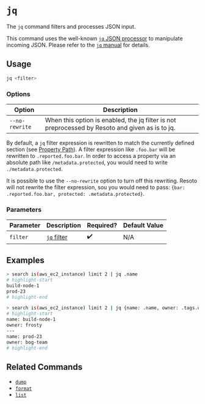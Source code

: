 # `jq`

The `jq` command filters and processes JSON input.

This command uses the well-known [`jq` JSON processor](https://stedolan.github.io/jq) to manipulate incoming JSON. Please refer to the [`jq` manual](https://stedolan.github.io/jq/manual) for details.

## Usage

```bash
jq <filter>
```

### Options

| Option         | Description                                                                                     |
| -------------- | ----------------------------------------------------------------------------------------------- |
| `--no-rewrite` | When this option is enabled, the jq filter is not preprocessed by Resoto and given as is to jq. |

By default, a `jq` filter expression is rewritten to match the currently defined section (see [Property Path](../../../concepts/search/filters.md#property-path)). A filter expression like `.foo.bar` will be rewritten to `.reported.foo.bar`. In order to access a property via an absolute path like `/metadata.protected`, you would need to write `./metadata.protected`.

It is possible to use the `--no-rewrite` option to turn off this rewriting. Resoto will not rewrite the filter expression, sou you would need to pass: `{bar: .reported.foo.bar, protected: .metadata.protected}`.

### Parameters

| Parameter | Description                                                      | Required? | Default Value |
| --------- | ---------------------------------------------------------------- | --------- | ------------- |
| `filter`  | [`jq` filter](https://stedolan.github.io/jq/manual#Basicfilters) | ✔️        | N/A           |

## Examples

```bash title="Query EC2 instances and extract only the name property"
> search is(aws_ec2_instance) limit 2 | jq .name
# highlight-start
​build-node-1
​prod-23
# highlight-end
```

```bash title="Query EC2 instances and create a new JSON object for each entry with name and owner"
> search is(aws_ec2_instance) limit 2 | jq {name: .name, owner: .tags.owner}
# highlight-start
​name: build-node-1
​owner: frosty
​---
​name: prod-23
​owner: bog-team
# highlight-end
```

## Related Commands

- [`dump`](../format-commands/dump.md)
- [`format`](../format-commands/format.md)
- [`list`](../format-commands/list.md)

